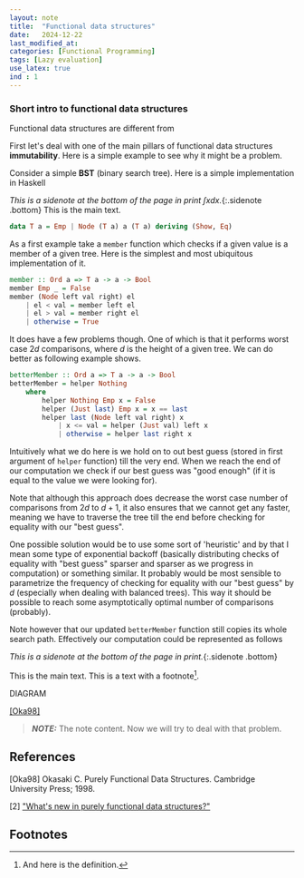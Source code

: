 ```yaml
---
layout: note
title:  "Functional data structures"
date:   2024-12-22
last_modified_at: 
categories: [Functional Programming]
tags: [Lazy evaluation]
use_latex: true
ind : 1
---
```



### Short intro to functional data structures

Functional data structures are different from  

First let's deal with one of the main pillars of functional data structures **immutability**.
Here is a simple example to see why it might be a problem.

Consider a simple **BST** (binary search tree). Here is a simple implementation in Haskell

*This is a sidenote at the bottom of the page in print $\int x dx$.*{:.sidenote .bottom}
This is the main text. 

```haskell
data T a = Emp | Node (T a) a (T a) deriving (Show, Eq)
```

As a first example take a `member` function which checks if a given value is 
a member of a given tree. Here is the simplest and most ubiquitous implementation of it.

```haskell
member :: Ord a => T a -> a -> Bool
member Emp _ = False
member (Node left val right) el
    | el < val = member left el
    | el > val = member right el
    | otherwise = True
```
It does have a few problems though. One of which is that it performs worst case 
$2d$ comparisons, where $d$ is the height of a given tree. We can do better as following example shows.

```haskell
betterMember :: Ord a => T a -> a -> Bool
betterMember = helper Nothing
    where 
        helper Nothing Emp x = False
        helper (Just last) Emp x = x == last
        helper last (Node left val right) x
            | x <= val = helper (Just val) left x
            | otherwise = helper last right x
```


Intuitively what we do here is we hold on to out best guess (stored in first argument of `helper` function) till the very end. 
When we reach the end of our computation we check if our best guess was "good enough" (if it is equal to the value we were looking for).

Note that although this approach does decrease the worst case number of comparisons from $2d$ to $d + 1$, it also ensures that we cannot get any faster, meaning we have to traverse the tree till the end before checking for equality with our "best guess". 

One possible solution would be to use some sort of 'heuristic' and by that I mean some type of exponential backoff (basically distributing checks of equality with "best guess" sparser and sparser as we progress in computation) or something similar. It 
probably would be most sensible to parametrize the frequency of checking for equality 
with our "best guess" by $d$ (especially when dealing with balanced trees). 
This way it should be possible to reach some asymptotically optimal number 
of comparisons (probably).

Note however that our updated `betterMember` function still copies its whole search path. Effectively our computation could be represented as follows

*This is a sidenote at the bottom of the page in print.*{:.sidenote .bottom}

This is the main text. 
This is a text with a
footnote[^Notation].


<!-- <span class="sidenote">This is a side note that will appear on the side of the page.</span> -->

DIAGRAM

[[Oka98]](#Oka98)
> **_NOTE:_**  The note content.
Now we will try to deal with that problem.

## References

<a id="Oka98" name="Okasaki98">[Oka98]</a>
Okasaki C. Purely Functional Data Structures. Cambridge University Press; 1998.

<a id="2">[2]</a>
["What's new in purely functional data structures?"](https://cstheory.stackexchange.com/questions/1539/whats-new-in-purely-functional-data-structures-since-okasaki)

## Footnotes
[^Notation]: And here is the definition.

